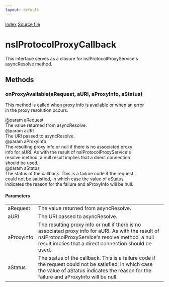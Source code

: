 ```yaml
---
layout: default
---
```

<div id='links'><a href="../index.html">Index</a>
<a href="http://dxr.mozilla.org/mozilla-central/source/netwerk/base/public/nsIProtocolProxyCallback.idl">Source file</a>
</div>

# nsIProtocolProxyCallback #
  
This interface serves as a closure for nsIProtocolProxyService's  
asyncResolve method.  
  

## Methods ##

### onProxyAvailable(aRequest, aURI, aProxyInfo, aStatus) ###
  
This method is called when proxy info is available or when an error  
in the proxy resolution occurs.  
  
@param aRequest  
       The value returned from asyncResolve.  
@param aURI  
       The URI passed to asyncResolve.  
@param aProxyInfo  
       The resulting proxy info or null if there is no associated proxy  
       info for aURI.  As with the result of nsIProtocolProxyService's  
       resolve method, a null result implies that a direct connection  
       should be used.  
@param aStatus  
       The status of the callback.  This is a failure code if the request  
       could not be satisfied, in which case the value of aStatus  
       indicates the reason for the failure and aProxyInfo will be null.  
  

#### Parameters ####

<table>

<tr>
<td>aRequest</td>
<td>       The value returned from asyncResolve.  
</td>
</tr>

<tr>
<td>aURI</td>
<td>       The URI passed to asyncResolve.  
</td>
</tr>

<tr>
<td>aProxyInfo</td>
<td>       The resulting proxy info or null if there is no associated proxy  
       info for aURI.  As with the result of nsIProtocolProxyService's  
       resolve method, a null result implies that a direct connection  
       should be used.  
</td>
</tr>

<tr>
<td>aStatus</td>
<td>       The status of the callback.  This is a failure code if the request  
       could not be satisfied, in which case the value of aStatus  
       indicates the reason for the failure and aProxyInfo will be null.  
</td>
</tr>

</table>
